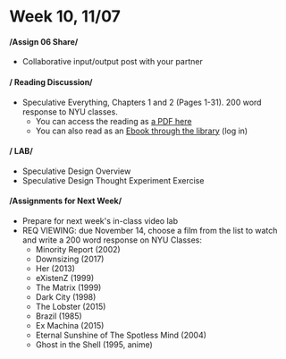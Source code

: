 # Week 10, 11/07

#### /Assign 06 Share/ 

* Collaborative input/output post with your partner 

#### / Reading Discussion/

* Speculative Everything, Chapters 1 and 2 (Pages 1-31). 200 word response to NYU classes.
  * You can access the reading as [a PDF here](https://drive.google.com/open?id=1UgeACzw1-rFpvam_mqtDrqICy6HSVydA)
  * You can also read as an [Ebook through the library](https://getit.library.nyu.edu/go/9463476) (log in) 

#### / LAB/ 

* Speculative Design Overview
* Speculative Design Thought Experiment Exercise  

#### /Assignments for Next Week/

* Prepare for next week's in-class video lab 
* REQ VIEWING: due November 14, choose a film from the list to watch and write a 200 word response on NYU Classes: 
  * Minority	Report (2002)
  * Downsizing (2017)
  * Her (2013)
  * eXistenZ (1999)
  * The	Matrix (1999)
  * Dark	City (1998)
  * The Lobster	(2015)
  * Brazil (1985)
  * Ex	Machina (2015)
  * Eternal	Sunshine	of	The	Spotless	Mind	(2004)
  * Ghost	in	the	Shell	(1995,	anime)
